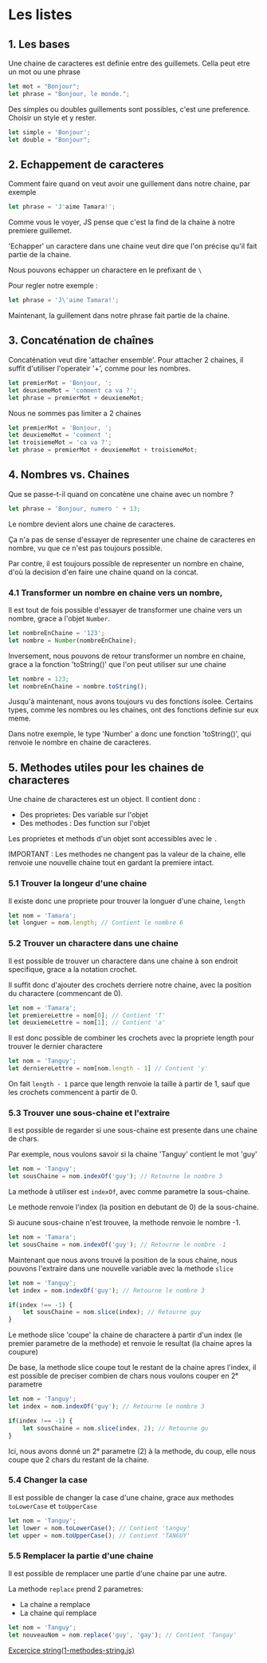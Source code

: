 # Les listes

## 1. Les bases

Une chaine de caracteres est definie entre des guillemets. Cella peut etre un mot ou une phrase

```js
let mot = "Bonjour";
let phrase = "Bonjour, le monde.";
```

Des simples ou doubles guillements sont possibles, c'est une preference. Choisir un style et y rester.

```js
let simple = 'Bonjour';
let double = "Bonjour";
```

## 2. Echappement de caracteres

Comment faire quand on veut avoir une guillement dans notre chaine, par exemple

```js
let phrase = 'J'aime Tamara!';
```

Comme vous le voyer, JS pense que c'est la find de la chaine à notre premiere guillemet.

'Echapper' un caractere dans une chaine veut dire que l'on précise qu'il fait partie de la chaine.

Nous pouvons echapper un charactere en le prefixant de `\ `

Pour regler notre exemple :

```js
let phrase = 'J\'aime Tamara!';
```

Maintenant, la guillement dans notre phrase fait partie de la chaine.

## 3. Concaténation de chaînes

Concaténation veut dire 'attacher ensemble'. Pour attacher 2 chaines, il suffit d'utiliser l'operateir '+', comme pour les nombres.

```js
let premierMot = 'Bonjour, ';
let deuxiemeMot = 'comment ca va ?';
let phrase = premierMot + deuxiemeMot;
```

Nous ne sommes pas limiter a 2 chaines

```js
let premierMot = 'Bonjour, ';
let deuxiemeMot = 'comment ';
let troisiemeMot = 'ca va ?';
let phrase = premierMot + deuxiemeMot + troisiemeMot;
```

## 4. Nombres vs. Chaines
Que se passe-t-il quand on concatène une chaine avec un nombre ?

```js
let phrase = 'Bonjour, numero ' + 13;
```

Le nombre devient alors une chaine de caracteres.

Ça n'a pas de sense d'essayer de representer une chaine de caracteres en nombre, vu que ce n'est pas toujours possible.

Par contre, il est toujours possible de representer un nombre en chaine, d'où la decision d'en faire une chaine quand on la concat.

### 4.1 Transformer un nombre en chaine vers un nombre,

Il est tout de fois possible d'essayer de transformer une chaine vers un nombre, grace a l'objet `Number`.

```js
let nombreEnChaine = '123';
let nombre = Number(nombreEnChaine);
```

Inversement, nous pouvons de retour transformer un nombre en chaine, grace a la fonction 'toString()' que l'on peut utiliser sur une chaine

```js
let nombre = 123;
let nombreEnChaine = nombre.toString();
```

Jusqu'à maintenant, nous avons toujours vu des fonctions isolee. Certains types, comme les nombres ou les chaines, ont des fonctions definie sur eux meme.

Dans notre exemple, le type 'Number' a donc une fonction 'toString()', qui renvoie le nombre en chaine de caracteres.

## 5. Methodes utiles pour les chaines de characteres

Une chaine de characteres est un object. Il contient donc :
- Des proprietes: Des variable sur l'objet
- Des methodes : Des function sur l'objet

Les proprietes et methods d'un objet sont accessibles avec le `.`

IMPORTANT : Les methodes ne changent pas la valeur de la chaine, elle renvoie une nouvelle chaine tout en gardant la premiere intact.

### 5.1 Trouver la longeur d'une chaine

Il existe donc une propriete pour trouver la longuer d'une chaine, `length`

```js
let nom = 'Tamara';
let longuer = nom.length; // Contient le nombre 6
```

### 5.2 Trouver un charactere dans une chaine

Il est possible de trouver un charactere dans une chaine à son endroit specifique, grace a la notation crochet.

Il suffit donc d'ajouter des crochets derriere notre chaine, avec la position du charactere (commencant de 0).

```js
let nom = 'Tamara';
let premiereLettre = nom[0]; // Contient 'T'
let deuxiemeLettre = nom[1]; // Contient 'a'
```

Il est donc possible de combiner les crochets avec la propriete length pour trouver le dernier charactere

```js
let nom = 'Tanguy';
let derniereLettre = nom[nom.length - 1] // Contient 'y'
```

On fait `length - 1` parce que length renvoie la taille à partir de 1, sauf que les crochets commencent à partir de 0.

### 5.3 Trouver une sous-chaine et l'extraire

Il est possible de regarder si une sous-chaine est presente dans une chaine de chars.

Par exemple, nous voulons savoir si la chaine 'Tanguy' contient le mot 'guy'

```js
let nom = 'Tanguy';
let sousChaine = nom.indexOf('guy'); // Retourne le nombre 3
```

La methode à utiliser est `indexOf`, avec comme parametre la sous-chaine.

Le methode renvoie l'index (la position en debutant de 0) de la sous-chaine.

Si aucune sous-chaine n'est trouvee, la methode renvoie le nombre -1.

```js
let nom = 'Tamara';
let sousChaine = nom.indexOf('guy'); // Retourne le nombre -1
```

Maintenant que nous avons trouvé la position de la sous chaine, nous pouvons l'extraire dans une nouvelle variable avec la methode `slice`

```js
let nom = 'Tanguy';
let index = nom.indexOf('guy'); // Retourne le nombre 3

if(index !== -1) {
    let sousChaine = nom.slice(index); // Retourne guy
}
```

Le methode slice 'coupe' la chaine de charactere à partir d'un index (le premier parametre de la methode) et renvoie le resultat (la chaine apres la coupure)

De base, la methode slice coupe tout le restant de la chaine apres l'index, il est possible de preciser combien de chars nous voulons couper en 2ᵉ parametre

```js
let nom = 'Tanguy';
let index = nom.indexOf('guy'); // Retourne le nombre 3

if(index !== -1) {
    let sousChaine = nom.slice(index, 2); // Retourne gu
}
```

Ici, nous avons donné un 2ᵉ parametre (2) à la methode, du coup, elle nous coupe que 2 chars du restant de la chaine.

### 5.4 Changer la case

Il est possible de changer la case d'une chaine, grace aux methodes `toLowerCase` et `toUpperCase`

```js
let nom = 'Tanguy';
let lower = nom.toLowerCase(); // Contient 'tanguy'
let upper = nom.toUpperCase(); // Contient 'TANGUY'
```

### 5.5 Remplacer la partie d'une chaine

Il est possible de remplacer une partie d'une chaine par une autre.

La methode `replace` prend 2 parametres:
- La chaine a remplace
- La chaine qui remplace

```js
let nom = 'Tanguy';
let nouveauNom = nom.replace('guy', 'gay'); // Contient 'Tangay'
```

[Excercice string(1-methodes-string.js)](1-methodes-string.js)